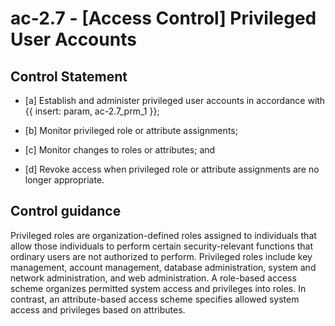 # ac-2.7 - \[Access Control\] Privileged User Accounts

## Control Statement

- \[a\] Establish and administer privileged user accounts in accordance with {{ insert: param, ac-2.7_prm_1 }};

- \[b\] Monitor privileged role or attribute assignments;

- \[c\] Monitor changes to roles or attributes; and

- \[d\] Revoke access when privileged role or attribute assignments are no longer appropriate.

## Control guidance

Privileged roles are organization-defined roles assigned to individuals that allow those individuals to perform certain security-relevant functions that ordinary users are not authorized to perform. Privileged roles include key management, account management, database administration, system and network administration, and web administration. A role-based access scheme organizes permitted system access and privileges into roles. In contrast, an attribute-based access scheme specifies allowed system access and privileges based on attributes.
